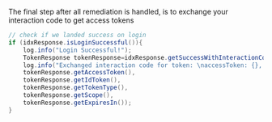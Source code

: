 The final step after all remediation is handled, is to exchange your interaction code to get access tokens


```java
// check if we landed success on login
if (idxResponse.isLoginSuccessful()){
    log.info("Login Successful!");
    TokenResponse tokenResponse=idxResponse.getSuccessWithInteractionCode().exchangeCode(client);
    log.info("Exchanged interaction code for token: \naccessToken: {}, \nidToken: {}, \ntokenType: {}, \nscope: {}, \nexpiresIn:{}",
    tokenResponse.getAccessToken(),
    tokenResponse.getIdToken(),
    tokenResponse.getTokenType(),
    tokenResponse.getScope(),
    tokenResponse.getExpiresIn());
}
```
